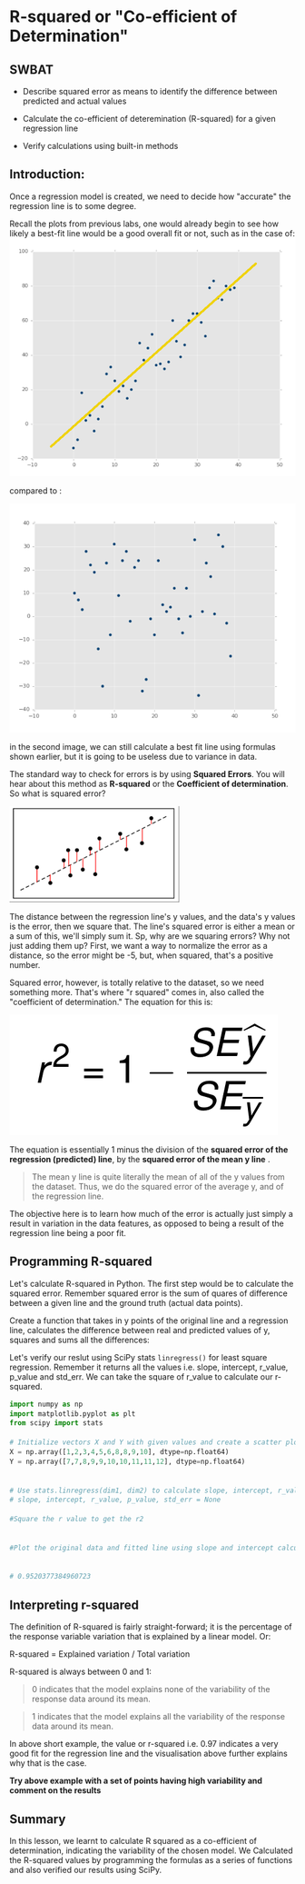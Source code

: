 
# R-squared or "Co-efficient of Determination"

## SWBAT
* Describe squared error as means to identify the difference between predicted and actual values

* Calculate the co-efficient of deteremination (R-squared) for a given regression line

* Verify calculations using built-in methods


## Introduction: 

Once a regression model is created, we need to decide how "accurate" the regression line is to some degree. 

Recall the plots from previous labs, one would already begin to see how likely a best-fit line would be a good overall fit or not, such as in the case of:
![](positive-correlation.png)

compared to :

![](no-correlation.png)

in the second image, we can still calculate a best fit line using formulas shown earlier,  but it is going to be useless due to variance in data.

The standard way to check for errors is by using **Squared Errors**. You will hear about this method as **R-squared** or the **Coefficient of determination**. So what is squared error?

![](sum-sqaures.png)

The distance between the regression line's y values, and the data's y values is the error, then we square that. The line's squared error is either a mean or a sum of this, we'll simply sum it. Sp, why are we squaring errors? Why not just adding them up? First, we want a way to normalize the error as a distance, so the error might be -5, but, when squared, that's a positive number.


Squared error, however, is totally relative to the dataset, so we need something more. That's where "r squared" comes in, also called the "coefficient of determination." The equation for this is:

![](r-squared.png)

The equation is essentially 1 minus the division of the **squared error of the regression (predicted) line**, by the **squared error of the mean y line**
. 
>The mean y line is quite literally the mean of all of the y values from the dataset. Thus, we do the squared error of the average y, and of the regression line. 

The objective here is to learn how much of the error is actually just simply a result in variation in the data features, as opposed to being a result of the regression line being a poor fit.

## Programming R-squared

Let's calculate R-squared in Python. The first step would be to calculate the squared error. Remember squared error is the sum of quares of difference between a given line and the ground truth (actual data points).

Create a function that takes in y points of the original line and a regression line, calculates the difference between real and predicted values of y, squares and sums all the differences:

Let's verify our reslut using SciPy stats `linregress()` for least square regression. Remember it returns all the values i.e. slope, intercept, r_value, p_value and std_err. We can take the square of r_value to calculate our r-squared. 


```python
import numpy as np
import matplotlib.pyplot as plt
from scipy import stats

# Initialize vectors X and Y with given values and create a scatter plot
X = np.array([1,2,3,4,5,6,8,8,9,10], dtype=np.float64)
Y = np.array([7,7,8,9,9,10,10,11,11,12], dtype=np.float64)


# Use stats.linregress(dim1, dim2) to calculate slope, intercept, r_value, p_value, std_err
# slope, intercept, r_value, p_value, std_err = None

#Square the r value to get the r2


#Plot the original data and fitted line using slope and intercept calculated above


# 0.9520377384960723
```

## Interpreting r-squared

The definition of R-squared is fairly straight-forward; it is the percentage of the response variable variation that is explained by a linear model. Or:

R-squared = Explained variation / Total variation

R-squared is always between 0 and 1:

>0 indicates that the model explains none of the variability of the response data around its mean.

>1 indicates that the model explains all the variability of the response data around its mean. 

In above short example, the value or r-squared i.e. 0.97 indicates a very good fit for the regression line and the visualisation above further explains why that is the case. 

**Try above example with a set of points having high variability and comment on the results**

## Summary

In this lesson, we learnt to calculate R squared as a co-efficient of determination, indicating the variability of the chosen model. We Calculated the R-squared values by programming the formulas as a series of functions and also verified our results using SciPy. 
